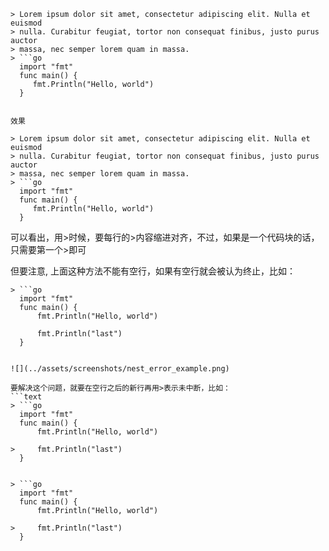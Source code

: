 ```text
> Lorem ipsum dolor sit amet, consectetur adipiscing elit. Nulla et euismod
> nulla. Curabitur feugiat, tortor non consequat finibus, justo purus auctor
> massa, nec semper lorem quam in massa.
> ```go
  import "fmt"
  func main() {
     fmt.Println("Hello, world")
  }
  ```
```

效果

> Lorem ipsum dolor sit amet, consectetur adipiscing elit. Nulla et euismod
> nulla. Curabitur feugiat, tortor non consequat finibus, justo purus auctor
> massa, nec semper lorem quam in massa.
> ```go
  import "fmt"
  func main() {
     fmt.Println("Hello, world")
  }
  ```

可以看出，用>时候，要每行的>内容缩进对齐，不过，如果是一个代码块的话，只需要第一个>即可

但要注意, 上面这种方法不能有空行，如果有空行就会被认为终止，比如：
```text
> ```go
  import "fmt"
  func main() {
      fmt.Println("Hello, world")

      fmt.Println("last")
  }
  ```
```

![](../assets/screenshots/nest_error_example.png)

要解决这个问题，就要在空行之后的新行再用>表示未中断，比如：
```text
> ```go
  import "fmt"
  func main() {
      fmt.Println("Hello, world")

>     fmt.Println("last")
  }
  ```
```

> ```go
  import "fmt"
  func main() {
      fmt.Println("Hello, world")

>     fmt.Println("last")
  }
  ```
